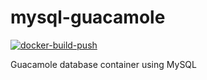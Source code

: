 # mysql-guacamole

[![docker-build-push](https://github.com/t4skforce/mysql-guacamole/actions/workflows/main.yml/badge.svg)](https://github.com/t4skforce/mysql-guacamole/actions/workflows/main.yml)

Guacamole database container using MySQL
